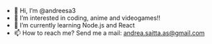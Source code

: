 - 👋 Hi, I’m @andreesa3
- 👀 I’m interested in coding, anime and videogames!!
- 🌱 I’m currently learning Node.js and React
- 📫 How to reach me? Send me a mail: andrea.saitta.as@gmail.com
